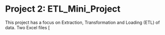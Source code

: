 # Project 2: ETL_Mini_Project

This project has a focus on Extraction, Transformation and Loading (ETL) of data. Two Excel files [
